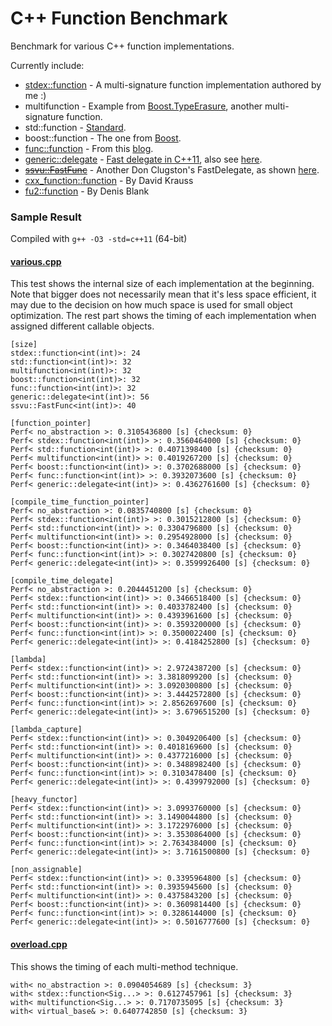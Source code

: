 C++ Function Benchmark
======================

Benchmark for various C++ function implementations.

Currently include:
- [stdex::function](stdex.hpp) - A multi-signature function implementation authored by me :)
- multifunction - Example from [Boost.TypeErasure](http://www.boost.org/doc/html/boost_typeerasure/examples.html#boost_typeerasure.examples.multifunction), another multi-signature function.
- std::function - [Standard](http://en.cppreference.com/w/cpp/utility/functional/function).
- boost::function - The one from [Boost](http://www.boost.org/doc/libs/1_55_0/doc/html/function.html).
- [func::function](function.h) - From this [blog](http://probablydance.com/2013/01/13/a-faster-implementation-of-stdfunction/).
- [generic::delegate](delegate.hpp) - [Fast delegate in C++11](http://codereview.stackexchange.com/questions/14730/impossibly-fast-delegate-in-c11), also see [here](https://code.google.com/p/cpppractice/source/browse/trunk/).
- [~~ssvu::FastFunc~~](FastFunc.hpp) - Another Don Clugston's FastDelegate, as shown [here](https://groups.google.com/a/isocpp.org/forum/#!topic/std-discussion/QgvHF7YMi3o).
- [cxx_function::function](https://github.com/potswa/cxx_function) - By David Krauss
- [fu2::function](http://naios.github.io/function2/) - By Denis Blank

### Sample Result
Compiled with `g++ -O3 -std=c++11` (64-bit)

#### [various.cpp](various.cpp)
This test shows the internal size of each implementation at the beginning.
Note that bigger does not necessarily mean that it's less space efficient, it may due to the decision on how much space is used for small object optimization.
The rest part shows the timing of each implementation when assigned different callable objects.
```
[size]
stdex::function<int(int)>: 24
std::function<int(int)>: 32
multifunction<int(int)>: 32
boost::function<int(int)>: 32
func::function<int(int)>: 32
generic::delegate<int(int)>: 56
ssvu::FastFunc<int(int)>: 40

[function_pointer]
Perf< no_abstraction >: 0.3105436800 [s] {checksum: 0}
Perf< stdex::function<int(int)> >: 0.3560464000 [s] {checksum: 0}
Perf< std::function<int(int)> >: 0.4071398400 [s] {checksum: 0}
Perf< multifunction<int(int)> >: 0.4019267200 [s] {checksum: 0}
Perf< boost::function<int(int)> >: 0.3702688000 [s] {checksum: 0}
Perf< func::function<int(int)> >: 0.3932073600 [s] {checksum: 0}
Perf< generic::delegate<int(int)> >: 0.4362761600 [s] {checksum: 0}

[compile_time_function_pointer]
Perf< no_abstraction >: 0.0835740800 [s] {checksum: 0}
Perf< stdex::function<int(int)> >: 0.3015212800 [s] {checksum: 0}
Perf< std::function<int(int)> >: 0.3304796800 [s] {checksum: 0}
Perf< multifunction<int(int)> >: 0.2954928000 [s] {checksum: 0}
Perf< boost::function<int(int)> >: 0.3464038400 [s] {checksum: 0}
Perf< func::function<int(int)> >: 0.3027420800 [s] {checksum: 0}
Perf< generic::delegate<int(int)> >: 0.3599926400 [s] {checksum: 0}

[compile_time_delegate]
Perf< no_abstraction >: 0.2044451200 [s] {checksum: 0}
Perf< stdex::function<int(int)> >: 0.3466518400 [s] {checksum: 0}
Perf< std::function<int(int)> >: 0.4033782400 [s] {checksum: 0}
Perf< multifunction<int(int)> >: 0.4393961600 [s] {checksum: 0}
Perf< boost::function<int(int)> >: 0.3593200000 [s] {checksum: 0}
Perf< func::function<int(int)> >: 0.3500022400 [s] {checksum: 0}
Perf< generic::delegate<int(int)> >: 0.4184252800 [s] {checksum: 0}

[lambda]
Perf< stdex::function<int(int)> >: 2.9724387200 [s] {checksum: 0}
Perf< std::function<int(int)> >: 3.3818099200 [s] {checksum: 0}
Perf< multifunction<int(int)> >: 3.0920300800 [s] {checksum: 0}
Perf< boost::function<int(int)> >: 3.4442572800 [s] {checksum: 0}
Perf< func::function<int(int)> >: 2.8562697600 [s] {checksum: 0}
Perf< generic::delegate<int(int)> >: 3.6796515200 [s] {checksum: 0}

[lambda_capture]
Perf< stdex::function<int(int)> >: 0.3049206400 [s] {checksum: 0}
Perf< std::function<int(int)> >: 0.4018169600 [s] {checksum: 0}
Perf< multifunction<int(int)> >: 0.4377216000 [s] {checksum: 0}
Perf< boost::function<int(int)> >: 0.3488982400 [s] {checksum: 0}
Perf< func::function<int(int)> >: 0.3103478400 [s] {checksum: 0}
Perf< generic::delegate<int(int)> >: 0.4399792000 [s] {checksum: 0}

[heavy_functor]
Perf< stdex::function<int(int)> >: 3.0993760000 [s] {checksum: 0}
Perf< std::function<int(int)> >: 3.1490044800 [s] {checksum: 0}
Perf< multifunction<int(int)> >: 3.1722976000 [s] {checksum: 0}
Perf< boost::function<int(int)> >: 3.3530864000 [s] {checksum: 0}
Perf< func::function<int(int)> >: 2.7634384000 [s] {checksum: 0}
Perf< generic::delegate<int(int)> >: 3.7161500800 [s] {checksum: 0}

[non_assignable]
Perf< stdex::function<int(int)> >: 0.3395964800 [s] {checksum: 0}
Perf< std::function<int(int)> >: 0.3935945600 [s] {checksum: 0}
Perf< multifunction<int(int)> >: 0.4375843200 [s] {checksum: 0}
Perf< boost::function<int(int)> >: 0.3609814400 [s] {checksum: 0}
Perf< func::function<int(int)> >: 0.3286144000 [s] {checksum: 0}
Perf< generic::delegate<int(int)> >: 0.5016777600 [s] {checksum: 0}
```

#### [overload.cpp](overload.cpp)
This shows the timing of each multi-method technique.
```
with< no_abstraction >: 0.0904054689 [s] {checksum: 3}
with< stdex::function<Sig...> >: 0.6127457961 [s] {checksum: 3}
with< multifunction<Sig...> >: 0.7170735095 [s] {checksum: 3}
with< virtual_base& >: 0.6407742850 [s] {checksum: 3}
```
